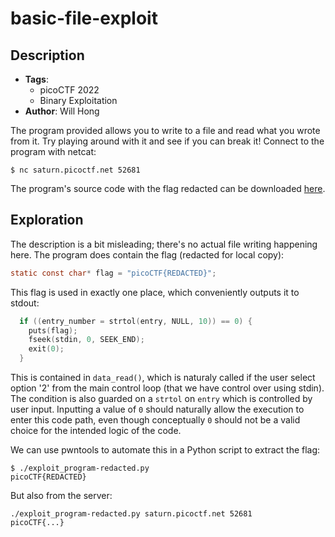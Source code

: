 # basic-file-exploit
## Description
- **Tags**:
    - picoCTF 2022
    - Binary Exploitation
- **Author**: Will Hong


The program provided allows you to write to a file and read what you wrote from it. Try playing around with it and see if you can break it!
Connect to the program with netcat:
```
$ nc saturn.picoctf.net 52681
```
The program's source code with the flag redacted can be downloaded [here](https://artifacts.picoctf.net/c/543/program-redacted.c).

## Exploration

The description is a bit misleading; there's no actual file writing happening here. The program does contain the flag (redacted for local copy):
```c
static const char* flag = "picoCTF{REDACTED}";
```

This flag is used in exactly one place, which conveniently outputs it to stdout:
```c
  if ((entry_number = strtol(entry, NULL, 10)) == 0) {
    puts(flag);
    fseek(stdin, 0, SEEK_END);
    exit(0);
  }
```

This is contained in `data_read()`, which is naturaly called if the user select option '2' from the main control loop (that we have control over using stdin). The condition is also guarded on a `strtol` on `entry` which is controlled by user input. Inputting a value of `0` should naturally allow the execution to enter this code path, even though conceptually `0` should not be a valid choice for the intended logic of the code.

We can use pwntools to automate this in a Python script to extract the flag:
```
$ ./exploit_program-redacted.py
picoCTF{REDACTED}
```

But also from the server:
```
./exploit_program-redacted.py saturn.picoctf.net 52681
picoCTF{...}
```
